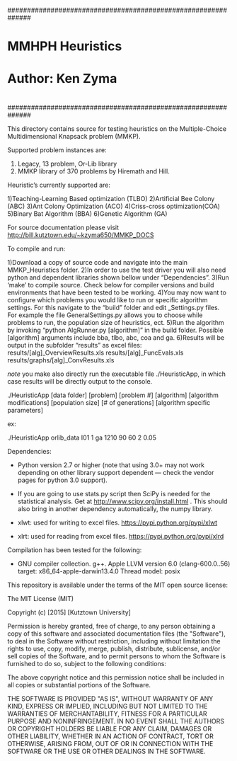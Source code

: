 ##############################################################
#
# MMHPH Heuristics
# Author: Ken Zyma 
#
##############################################################

This directory contains source for testing heuristics on the Multiple-Choice Multidimensional Knapsack problem (MMKP).

Supported problem instances are: 

1) Legacy, 13 problem, Or-Lib library
2) MMKP library of 370 problems by Hiremath and Hill.

Heuristic’s currently supported are:

1)Teaching-Learning Based optimization (TLBO)
2)Artificial Bee Colony (ABC)
3)Ant Colony Optimization (ACO)
4)Criss-cross optimization(COA)
5)Binary Bat Algorithm (BBA)
6)Genetic Algorithm (GA)

For source documentation please visit http://bill.kutztown.edu/~kzyma650/MMKP_DOCS

To compile and run:

1)Download a copy of source code and navigate into the main MMKP_Heuristics folder.
2)In order to use the test driver you will also need python and dependent libraries
shown bellow under “Dependencies”.
3)Run ‘make’ to compile source. Check below for compiler versions and build
environments that have been tested to be working.
4)You may now want to configure which problems you would like to run or specific
algorithm settings. For this navigate to the “build” folder and edit 
_Settings.py files. For example the file GeneralSettings.py allows you to
choose while problems to run, the population size of heuristics, ect.
5)Run the algorithm by invoking “python AlgRunner.py [algorithm]” in the build
folder. Possible [algorithm] arguments include bba, tlbo, abc, coa and ga.
6)Results will be output in the subfolder “results” as excel files:
results/[alg]_OverviewResults.xls
results/[alg]_FuncEvals.xls
results/graphs/[alg]_ConvResults.xls

*note* you make also directly run the executable file ./HeuristicApp, in which
case results will be directly output to the console.

./HeuristicApp [data folder] [problem] [problem #] [algorithm] 
[algorithm modifications] [population size] [# of generations] 
[algorithm specific parameters]

ex:

./HeuristicApp orlib_data I01 1 ga 1210 90 60 2 0.05

Dependencies:

- Python version 2.7 or higher (note that using 3.0+ may not work depending on 
other library support dependent — check the vendor pages for python 3.0 support).

- If you are going to use stats.py script then SciPy is needed for the statistical
analysis. Get at http://www.scipy.org/install.html . This should also bring in
another dependency automatically, the numpy library.

- xlwt: used for writing to excel files. https://pypi.python.org/pypi/xlwt

- xlrt: used for reading from excel files. https://pypi.python.org/pypi/xlrd

Compilation has been tested for the following:

- GNU compiler collection. g++. Apple LLVM version 6.0 (clang-600.0..56)
target: x86_64-apple-darwin13.4.0
Thread model: posix

This repository is available under the terms of the MIT open source license:

The MIT License (MIT)

Copyright (c) [2015] [Kutztown University]

Permission is hereby granted, free of charge, to any person obtaining a copy
of this software and associated documentation files (the "Software"), to deal
in the Software without restriction, including without limitation the rights
to use, copy, modify, merge, publish, distribute, sublicense, and/or sell
copies of the Software, and to permit persons to whom the Software is
furnished to do so, subject to the following conditions:

The above copyright notice and this permission notice shall be included in all
copies or substantial portions of the Software.

THE SOFTWARE IS PROVIDED "AS IS", WITHOUT WARRANTY OF ANY KIND, EXPRESS OR
IMPLIED, INCLUDING BUT NOT LIMITED TO THE WARRANTIES OF MERCHANTABILITY,
FITNESS FOR A PARTICULAR PURPOSE AND NONINFRINGEMENT. IN NO EVENT SHALL THE
AUTHORS OR COPYRIGHT HOLDERS BE LIABLE FOR ANY CLAIM, DAMAGES OR OTHER
LIABILITY, WHETHER IN AN ACTION OF CONTRACT, TORT OR OTHERWISE, ARISING FROM,
OUT OF OR IN CONNECTION WITH THE SOFTWARE OR THE USE OR OTHER DEALINGS IN THE
SOFTWARE.
